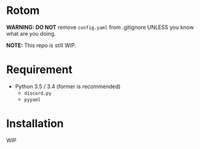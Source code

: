 # Rotom
**WARNING:** **DO NOT** remove `config.yaml` from .gitignore UNLESS you know what are you doing.

**NOTE:** This repo is still WIP.

# Requirement
- Python 3.5 / 3.4 (former is recommended)
  - `discord.py`
  - `pyyaml`

# Installation
WIP